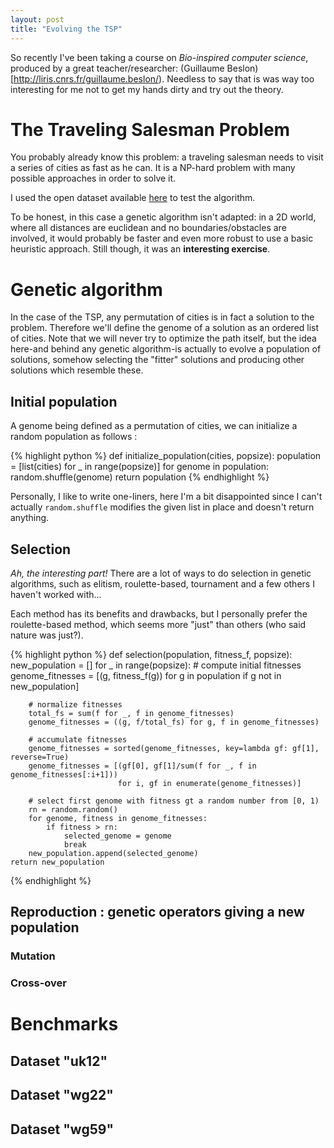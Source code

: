 ```yaml
---
layout: post
title: "Evolving the TSP"
---
```


So recently I've been taking a course on *Bio-inspired computer science*,
produced by a great teacher/researcher: (Guillaume
Beslon)[http://liris.cnrs.fr/guillaume.beslon/). Needless to say that is was
way too interesting for me not to get my hands dirty and try out the theory.

# The Traveling Salesman Problem

You probably already know this problem: a traveling salesman needs to visit a
series of cities as fast as he can. It is a NP-hard problem with many possible
approaches in order to solve it.

I used the open dataset available
[here](http://people.sc.fsu.edu/~jburkardt/datasets/cities/cities.html) to test
the algorithm.

To be honest, in this case a genetic algorithm isn't adapted: in a 2D world,
where all distances are euclidean and no boundaries/obstacles are involved, it
would probably be faster and even more robust to use a basic heuristic
approach. Still though, it was an **interesting exercise**.

# Genetic algorithm

<!-- TODO: explain the process (combining gradient descent and random search) -->

In the case of the TSP, any permutation of cities is in fact a solution to the
problem. Therefore we'll define the genome of a solution as an ordered list of
cities. Note that we will never try to optimize the path itself, but the idea
here-and behind any genetic algorithm-is actually to evolve a population of
solutions, somehow selecting the "fitter" solutions and producing other
solutions which resemble these.

## Initial population

A genome being defined as a permutation of cities, we can initialize a random
population as follows :

{% highlight python %}
def initialize_population(cities, popsize):
    population = [list(cities) for _ in range(popsize)]
    for genome in population:
        random.shuffle(genome)
    return population
{% endhighlight %}

Personally, I like to write one-liners, here I'm a bit disappointed since I
can't actually `random.shuffle` modifies the given list in place and doesn't
return anything.

## Selection

*Ah, the interesting part!* There are a lot of ways to do selection in genetic
algorithms, such as elitism, roulette-based, tournament and a few others I
haven't worked with...

Each method has its benefits and drawbacks, but I personally prefer the
roulette-based method, which seems more "just" than others (who said nature was
just?).

{% highlight python %}
def selection(population, fitness_f, popsize):
    new_population = []
    for _ in range(popsize):
        # compute initial fitnesses
        genome_fitnesses = [(g, fitness_f(g)) for g in population
                            if g not in new_population]

        # normalize fitnesses
        total_fs = sum(f for _, f in genome_fitnesses)
        genome_fitnesses = ((g, f/total_fs) for g, f in genome_fitnesses)

        # accumulate fitnesses
        genome_fitnesses = sorted(genome_fitnesses, key=lambda gf: gf[1], reverse=True)
        genome_fitnesses = [(gf[0], gf[1]/sum(f for _, f in genome_fitnesses[:i+1]))
                            for i, gf in enumerate(genome_fitnesses)]

        # select first genome with fitness gt a random number from [0, 1)
        rn = random.random()
        for genome, fitness in genome_fitnesses:
            if fitness > rn:
                selected_genome = genome
                break
        new_population.append(selected_genome)
    return new_population
{% endhighlight %}


## Reproduction : genetic operators giving a new population
### Mutation
### Cross-over

# Benchmarks

## Dataset "uk12"
## Dataset "wg22"
## Dataset "wg59"
